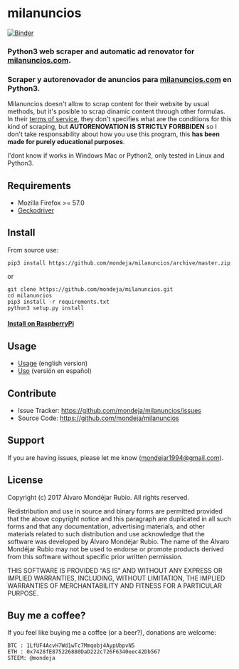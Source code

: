 # milanuncios

[![Binder](https://mybinder.org/badge.svg)](https://mybinder.org/v2/gh/mondeja/milanuncios/master?filepath=docs%2Fusage%2Fenglish.ipynb)

### Python3 web scraper and automatic ad renovator for [milanuncios.com](https.//www.milanuncios.com).
### Scraper y autorenovador de anuncios para [milanuncios.com](https.//www.milanuncios.com) en Python3.

Milanuncios doesn't allow to scrap content for their website by usual methods, but it's posible to scrap dinamic content through other formulas. In their [terms of service](https://www.milanuncios.com/condiciones/), they don't specifies what are the conditions for this kind of scraping, but **AUTORENOVATION IS STRICTLY FORBBIDEN** so I don't take responsability about how you use this program, this **has been made for purely educational purposes**.

I'dont know if works in Windows Mac or Python2, only tested in Linux and Python3.

## Requirements
- Mozilla Firefox >= 57.0
- [Geckodriver](https://github.com/mozilla/geckodriver/releases)

## Install
From source use:
```
pip3 install https://github.com/mondeja/milanuncios/archive/master.zip
```

or

```
git clone https://github.com/mondeja/milanuncios.git
cd milanuncios
pip3 install -r requirements.txt
python3 setup.py install
```

#### [Install on RaspberryPi](https://github.com/mondeja/milanuncios/tree/master/docs/install/raspberrypi.md)

## Usage
- [Usage](https://mybinder.org/v2/gh/mondeja/milanuncios/master?filepath=docs%2Fusage%2Fenglish.ipynb) (english version)
- [Uso](https://mybinder.org/v2/gh/mondeja/milanuncios/master?filepath=docs%2Fusage%2Fspanish.ipynb) (versión en español)

## Contribute

- Issue Tracker: https://github.com/mondeja/milanuncios/issues
- Source Code: https://github.com/mondeja/milanuncios

## Support

If you are having issues, please let me know (mondejar1994@gmail.com).

## License

Copyright (c) 2017 Álvaro Mondéjar Rubio.
All rights reserved.

Redistribution and use in source and binary forms are permitted
provided that the above copyright notice and this paragraph are
duplicated in all such forms and that any documentation, advertising
materials, and other materials related to such distribution and use
acknowledge that the software was developed by Álvaro Mondéjar Rubio. The
name of the Álvaro Mondéjar Rubio may not be used to endorse or promote
products derived from this software without specific prior written
permission.

THIS SOFTWARE IS PROVIDED “AS IS” AND WITHOUT ANY EXPRESS OR IMPLIED
WARRANTIES, INCLUDING, WITHOUT LIMITATION, THE IMPLIED WARRANTIES OF
MERCHANTABILITY AND FITNESS FOR A PARTICULAR PURPOSE.


## Buy me a coffee?

If you feel like buying me a coffee (or a beer?), donations are welcome:

```
BTC : 1LfUF4AcvH7Wd1wTc7Mmqobj4AypUbpvN5
ETH : 0x7428fE875226880DaD222c726F6340eec42Db567
STEEM: @mondeja
```


